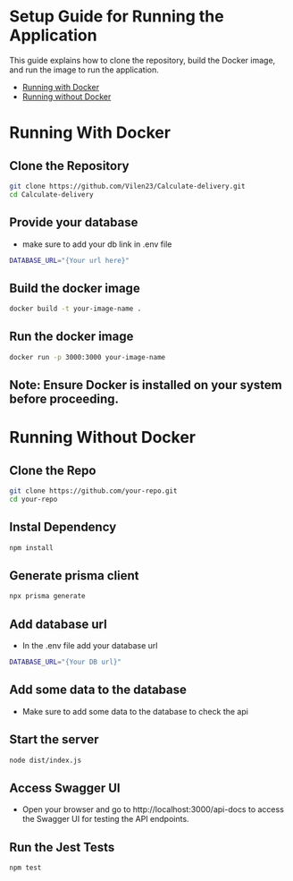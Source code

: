 # Setup Guide for Running the Application 

This guide explains how to clone the repository, build the Docker image, and run the image to run the application.

- [Running with Docker](#running-with-docker)
- [Running without Docker](#running-without-docker)

# Running With Docker

## Clone the Repository
```sh
git clone https://github.com/Vilen23/Calculate-delivery.git
cd Calculate-delivery
```
## Provide your database
- make sure to add your db link in .env file
```sh
DATABASE_URL="{Your url here}"
```
## Build the docker image
```sh
docker build -t your-image-name .
```

## Run the docker image
```sh
docker run -p 3000:3000 your-image-name
```

## Note: Ensure Docker is installed on your system before proceeding.

# Running Without Docker

## Clone the Repo
```sh
git clone https://github.com/your-repo.git
cd your-repo
```

## Instal Dependency
```sh
npm install
```

## Generate prisma client
```sh
npx prisma generate
```
## Add database url
- In the .env file add your database url
```sh
DATABASE_URL="{Your DB url}"
```
## Add some data to the database
- Make sure to add some data to the database to check the api

## Start the server
```sh
node dist/index.js
```

## Access Swagger UI
- Open your browser and go to http://localhost:3000/api-docs to access the Swagger UI for testing the API endpoints.

## Run the Jest Tests
```sh
npm test
```